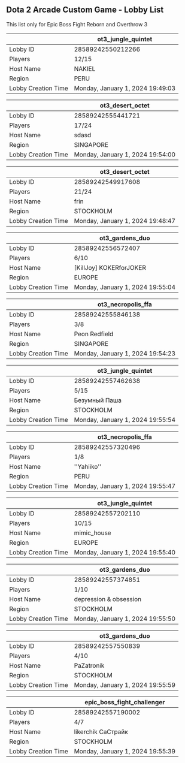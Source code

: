 ## Dota 2 Arcade Custom Game - Lobby List

This list only for Epic Boss Fight Reborn and Overthrow 3

|  | ot3_jungle_quintet |
| ------ | ------ |
| Lobby ID | 28589242550212266 |
| Players | 12/15 |
| Host Name | NAKIEL |
| Region | PERU |
| Lobby Creation Time | Monday, January 1, 2024 19:49:03 |


|  | ot3_desert_octet |
| ------ | ------ |
| Lobby ID | 28589242555441721 |
| Players | 17/24 |
| Host Name | sdasd |
| Region | SINGAPORE |
| Lobby Creation Time | Monday, January 1, 2024 19:54:00 |


|  | ot3_desert_octet |
| ------ | ------ |
| Lobby ID | 28589242549917608 |
| Players | 21/24 |
| Host Name | frin |
| Region | STOCKHOLM |
| Lobby Creation Time | Monday, January 1, 2024 19:48:47 |


|  | ot3_gardens_duo |
| ------ | ------ |
| Lobby ID | 28589242556572407 |
| Players | 6/10 |
| Host Name | [KillJoy] KOKERforJOKER |
| Region | EUROPE |
| Lobby Creation Time | Monday, January 1, 2024 19:55:04 |


|  | ot3_necropolis_ffa |
| ------ | ------ |
| Lobby ID | 28589242555846138 |
| Players | 3/8 |
| Host Name | Peon Redfield |
| Region | SINGAPORE |
| Lobby Creation Time | Monday, January 1, 2024 19:54:23 |


|  | ot3_jungle_quintet |
| ------ | ------ |
| Lobby ID | 28589242557462638 |
| Players | 5/15 |
| Host Name | Безумный Паша |
| Region | STOCKHOLM |
| Lobby Creation Time | Monday, January 1, 2024 19:55:54 |


|  | ot3_necropolis_ffa |
| ------ | ------ |
| Lobby ID | 28589242557320496 |
| Players | 1/8 |
| Host Name | ''Yahiiko'' |
| Region | PERU |
| Lobby Creation Time | Monday, January 1, 2024 19:55:47 |


|  | ot3_jungle_quintet |
| ------ | ------ |
| Lobby ID | 28589242557202110 |
| Players | 10/15 |
| Host Name | mimic_house |
| Region | EUROPE |
| Lobby Creation Time | Monday, January 1, 2024 19:55:40 |


|  | ot3_gardens_duo |
| ------ | ------ |
| Lobby ID | 28589242557374851 |
| Players | 1/10 |
| Host Name | depression & obsession |
| Region | STOCKHOLM |
| Lobby Creation Time | Monday, January 1, 2024 19:55:50 |


|  | ot3_gardens_duo |
| ------ | ------ |
| Lobby ID | 28589242557550839 |
| Players | 4/10 |
| Host Name | PaZatronik |
| Region | STOCKHOLM |
| Lobby Creation Time | Monday, January 1, 2024 19:55:59 |


|  | epic_boss_fight_challenger |
| ------ | ------ |
| Lobby ID | 28589242557190002 |
| Players | 4/7 |
| Host Name | likerchik СаСтрайк |
| Region | STOCKHOLM |
| Lobby Creation Time | Monday, January 1, 2024 19:55:39 |


